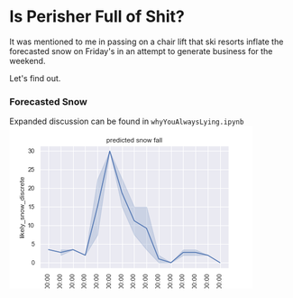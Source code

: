 # Is Perisher Full of Shit?

It was mentioned to me in passing on a chair lift that ski resorts inflate the forecasted snow on Friday's in an attempt to generate business for the weekend.

Let's find out.


### Forecasted Snow

Expanded discussion can be found in `whyYouAlwaysLying.ipynb`
![Perisher Forecast.](./reports/perisherForecast.png)

